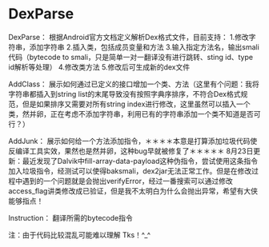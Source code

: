 # DexParse

DexParse：
根据Android官方文档定义解析Dex格式文件，目前支持：
1.修改字符串，添加字符串
2.插入类，包括成员变量和方法
3.输入指定方法名，输出smali代码（bytecode to smali，只是简单一对一翻译没有进行跳转、sting id、type id解析等处理）
4.修改类方法
5.修改后可生成新的dex文件

AddClass：
展示如何通过已定义的接口增加一个类、方法（这里有个问题：我将字符串都插入到string list的末尾导致没有按照字典序排序，不符合Dex格式规范，但是如果排序又需要对所有string index进行修改，这里虽然可以插入一个类，然并卵，正在考虑不添加字符串，利用已有的字符串添加一个类不知道是否可行？）

AddJunk：
展示如何给一个方法添加指令，＊＊＊＊本意是打算添加垃圾代码使反编译工具实效，果然也是然并卵，这种bug早就被修复了＊＊＊＊＊
8月23日更新：最近发现了Dalvik中fill-array-data-payload这种伪指令，尝试使用这条指令加入垃圾指令，经测试可以使得baksmali，dex2jar无法正常工作。但是在修改过程中遇到的一个问题就是会抛出verifyError，经过一番搜索可以通过修改access_flag讲类修改成已验证，但是我不太明白为什么会抛出异常，希望有大侠能够指点！


Instruction：
翻译所需的bytecode指令

注：由于代码比较混乱可能难以理解
Tks！^_^

